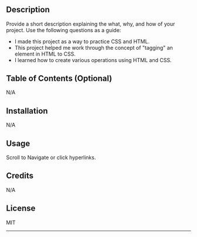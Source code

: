 # <Spencers Website>

## Description

Provide a short description explaining the what, why, and how of your project. Use the following questions as a guide:

- I made this project as a way to practice CSS and HTML.
- This project helped me work through the concept of "tagging" an element in HTML to CSS.
- I learned how to create various operations using HTML and CSS.

## Table of Contents (Optional)

N/A

## Installation

N/A

## Usage

Scroll to Navigate or click hyperlinks. 

## Credits
N/A

## License

MIT 

---
